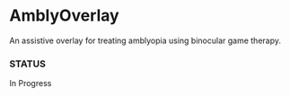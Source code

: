 # AmblyOverlay
An assistive overlay for treating amblyopia using binocular game therapy.

### STATUS
In Progress

